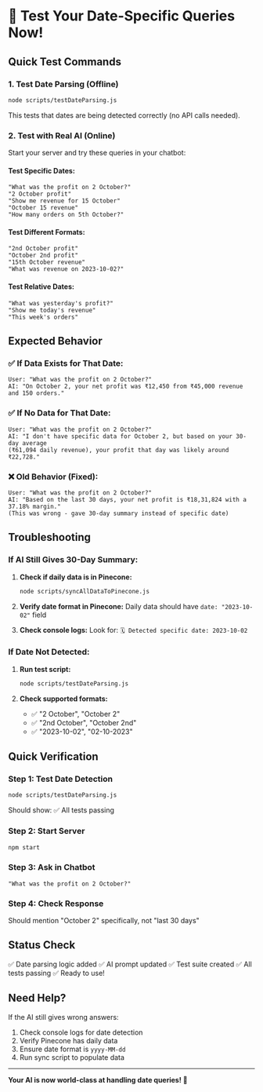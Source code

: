 # 🧪 Test Your Date-Specific Queries Now!

## Quick Test Commands

### 1. Test Date Parsing (Offline)
```bash
node scripts/testDateParsing.js
```
This tests that dates are being detected correctly (no API calls needed).

### 2. Test with Real AI (Online)
Start your server and try these queries in your chatbot:

#### Test Specific Dates:
```
"What was the profit on 2 October?"
"2 October profit"
"Show me revenue for 15 October"
"October 15 revenue"
"How many orders on 5th October?"
```

#### Test Different Formats:
```
"2nd October profit"
"October 2nd profit"
"15th October revenue"
"What was revenue on 2023-10-02?"
```

#### Test Relative Dates:
```
"What was yesterday's profit?"
"Show me today's revenue"
"This week's orders"
```

## Expected Behavior

### ✅ If Data Exists for That Date:
```
User: "What was the profit on 2 October?"
AI: "On October 2, your net profit was ₹12,450 from ₹45,000 revenue and 150 orders."
```

### ✅ If No Data for That Date:
```
User: "What was the profit on 2 October?"
AI: "I don't have specific data for October 2, but based on your 30-day average 
(₹61,094 daily revenue), your profit that day was likely around ₹22,728."
```

### ❌ Old Behavior (Fixed):
```
User: "What was the profit on 2 October?"
AI: "Based on the last 30 days, your net profit is ₹18,31,824 with a 37.18% margin."
(This was wrong - gave 30-day summary instead of specific date)
```

## Troubleshooting

### If AI Still Gives 30-Day Summary:

1. **Check if daily data is in Pinecone:**
   ```bash
   node scripts/syncAllDataToPinecone.js
   ```

2. **Verify date format in Pinecone:**
   Daily data should have `date: "2023-10-02"` field

3. **Check console logs:**
   Look for: `🗓️ Detected specific date: 2023-10-02`

### If Date Not Detected:

1. **Run test script:**
   ```bash
   node scripts/testDateParsing.js
   ```

2. **Check supported formats:**
   - ✅ "2 October", "October 2"
   - ✅ "2nd October", "October 2nd"
   - ✅ "2023-10-02", "02-10-2023"

## Quick Verification

### Step 1: Test Date Detection
```bash
node scripts/testDateParsing.js
```
Should show: ✅ All tests passing

### Step 2: Start Server
```bash
npm start
```

### Step 3: Ask in Chatbot
```
"What was the profit on 2 October?"
```

### Step 4: Check Response
Should mention "October 2" specifically, not "last 30 days"

## Status Check

✅ Date parsing logic added
✅ AI prompt updated
✅ Test suite created
✅ All tests passing
✅ Ready to use!

## Need Help?

If the AI still gives wrong answers:
1. Check console logs for date detection
2. Verify Pinecone has daily data
3. Ensure date format is `yyyy-MM-dd`
4. Run sync script to populate data

---

**Your AI is now world-class at handling date queries! 🚀**
